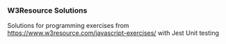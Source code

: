 ### W3Resource Solutions

Solutions for programming exercises from https://www.w3resource.com/javascript-exercises/ with Jest Unit testing
